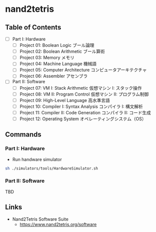 # nand2tetris

## Table of Contents

- [ ] Part I: Hardware
  - [ ] Project 01: Boolean Logic ブール論理
  - [ ] Project 02: Boolean Arithmetic ブール算術
  - [ ] Project 03: Memory メモリ
  - [ ] Project 04: Machine Language 機械語
  - [ ] Project 05: Computer Architecture コンピュータアーキテクチャ
  - [ ] Project 06: Assembler アセンブラ
- [ ] Part II: Software
  - [ ] Project 07: VM I: Stack Arithmetic 仮想マシン I: スタック操作
  - [ ] Project 08: VM II: Program Control 仮想マシン II: プログラム制御
  - [ ] Project 09: High-Level Language 高水準言語
  - [ ] Project 10: Compiler I: Syntax Analysis コンパイラ I: 構文解析
  - [ ] Project 11: Compiler II: Code Generation コンパイラ II: コード生成
  - [ ] Project 12: Operating System オペレーティングシステム（OS）

## Commands

### Part I: Hardware

- Run handware simulator

```sh
sh ./simulators/tools/HardwareSimulator.sh
```

### Part II: Software

TBD

## Links

- Nand2Tetris Software Suite
  - https://www.nand2tetris.org/software
